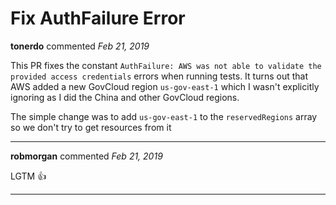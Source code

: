 # Fix AuthFailure Error

**tonerdo** commented *Feb 21, 2019*

This PR fixes the constant `AuthFailure: AWS was not able to validate the provided access credentials` errors when running tests. It turns out that AWS added a new GovCloud region `us-gov-east-1` which I wasn't explicitly ignoring as I did the China and other GovCloud regions.

The simple change was to add `us-gov-east-1` to the `reservedRegions` array so we don't try to get resources from it
<br />
***


**robmorgan** commented *Feb 21, 2019*

LGTM 👍 
***

